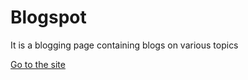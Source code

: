 # Blogspot
It is a blogging page containing blogs on various topics

[Go to the site](https://shreyas-jdv.github.io/Blogspot/index.html)
